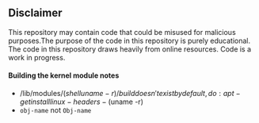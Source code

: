 ## Disclaimer
This repository may contain code that could be misused for malicious purposes.The purpose of the code in this repository is purely educational.
The code in this repository draws heavily from online resources.
Code is a work in progress.

#### Building the kernel module notes
- /lib/modules/($shell uname -r)/build doesn't exist by default, do: apt-get install linux-headers-($uname -r)
- `obj-name` not `Obj-name`
